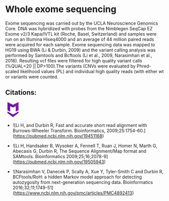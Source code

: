 # Whole exome sequencing
Exome sequencing was carried out by the UCLA Neuroscience Genomics Core. DNA was hybridized with probes from the Nimblegen SeqCap EZ Exome v2/3 Kapa/IVTL kit (Roche, Basel, Switzerland) and samples were run on an Illumina Hiseq4000 and an average of 44 million paired reads were acquired for each sample. Exome sequencing data was mapped to HG19 using BWA (Li & Durbin, 2009) and the variant calling analysis was performed by Samtools and Bcftools (Li et al., 2009, Narasimhan et al., 2016). Resulting vcf files were filtered for high quality variant calls (%QUAL<20 || DP>100).The variants (CNVs were evaluated by Phred-scaled likelihood values (PL) and individual high quality reads (with either wt or variants were counted.

## Citations:
![alt text](https://github.com/adam-p/markdown-here/raw/master/src/common/images/icon48.png "Logo Title Text 1")

 * ![Li H, and Durbin R, Fast and accurate short read alignment with Burrows-Wheeler Transform. Bioinformatics, 2009;25:1754-60.] (https://pubmed.ncbi.nlm.nih.gov/19451168)

 * ![Li H, Handsaker B, Wysoker A, Fennell T, Ruan J, Homer N, Marth G, Abecasis G, Durbin R, The Sequence Alignment/Map format and SAMtools. Bioinformatics 2009;25;16;2078-9] (https://pubmed.ncbi.nlm.nih.gov/19505943)

 * ![Narasimhan V, Danecek P, Scally A, Xue Y, Tyler-Smith C and Durbin R, BCFtools/RoH: a hidden Markov model approach for detecting autozygosity from next-generation sequencing data. Bioinformatics 2016;32;11;1749-51] (https://www.ncbi.nlm.nih.gov/pmc/articles/PMC4892413)
